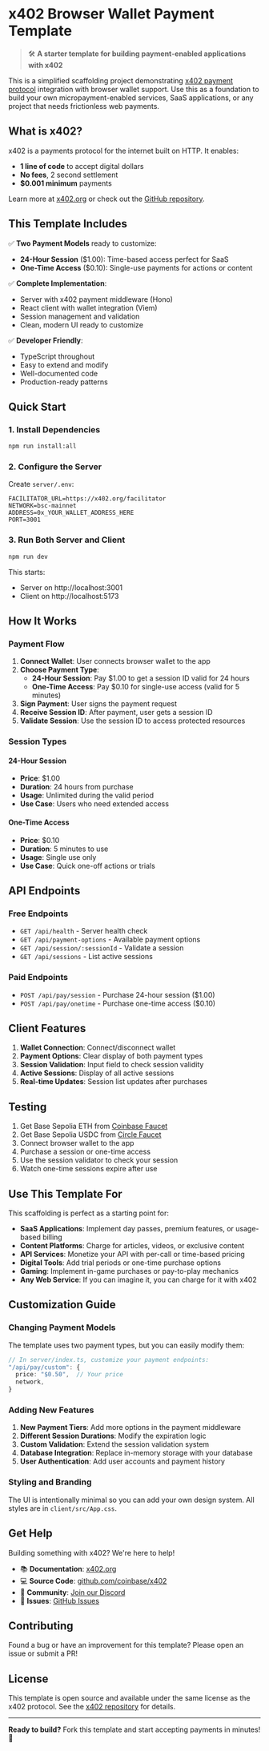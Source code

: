 # x402 Browser Wallet Payment Template

> 🛠️ **A starter template for building payment-enabled applications with x402**

This is a simplified scaffolding project demonstrating [x402 payment protocol](https://x402.org) integration with browser wallet support. Use this as a foundation to build your own micropayment-enabled services, SaaS applications, or any project that needs frictionless web payments.

## What is x402?

x402 is a payments protocol for the internet built on HTTP. It enables:
- **1 line of code** to accept digital dollars
- **No fees**, 2 second settlement
- **$0.001 minimum** payments

Learn more at [x402.org](https://x402.org) or check out the [GitHub repository](https://github.com/coinbase/x402).

## This Template Includes

✅ **Two Payment Models** ready to customize:
- **24-Hour Session** ($1.00): Time-based access perfect for SaaS
- **One-Time Access** ($0.10): Single-use payments for actions or content

✅ **Complete Implementation**:
- Server with x402 payment middleware (Hono)
- React client with wallet integration (Viem)
- Session management and validation
- Clean, modern UI ready to customize

✅ **Developer Friendly**:
- TypeScript throughout
- Easy to extend and modify
- Well-documented code
- Production-ready patterns

## Quick Start

### 1. Install Dependencies

```bash
npm run install:all
```

### 2. Configure the Server

Create `server/.env`:
```env
FACILITATOR_URL=https://x402.org/facilitator
NETWORK=bsc-mainnet
ADDRESS=0x_YOUR_WALLET_ADDRESS_HERE
PORT=3001
```

### 3. Run Both Server and Client

```bash
npm run dev
```

This starts:
- Server on http://localhost:3001
- Client on http://localhost:5173

## How It Works

### Payment Flow

1. **Connect Wallet**: User connects browser wallet to the app
2. **Choose Payment Type**:
   - **24-Hour Session**: Pay $1.00 to get a session ID valid for 24 hours
   - **One-Time Access**: Pay $0.10 for single-use access (valid for 5 minutes)
3. **Sign Payment**: User signs the payment request
4. **Receive Session ID**: After payment, user gets a session ID
5. **Validate Session**: Use the session ID to access protected resources

### Session Types

#### 24-Hour Session
- **Price**: $1.00
- **Duration**: 24 hours from purchase
- **Usage**: Unlimited during the valid period
- **Use Case**: Users who need extended access

#### One-Time Access  
- **Price**: $0.10
- **Duration**: 5 minutes to use
- **Usage**: Single use only
- **Use Case**: Quick one-off actions or trials

## API Endpoints

### Free Endpoints

- `GET /api/health` - Server health check
- `GET /api/payment-options` - Available payment options
- `GET /api/session/:sessionId` - Validate a session
- `GET /api/sessions` - List active sessions

### Paid Endpoints

- `POST /api/pay/session` - Purchase 24-hour session ($1.00)
- `POST /api/pay/onetime` - Purchase one-time access ($0.10)

## Client Features

1. **Wallet Connection**: Connect/disconnect wallet
2. **Payment Options**: Clear display of both payment types
3. **Session Validation**: Input field to check session validity
4. **Active Sessions**: Display of all active sessions
5. **Real-time Updates**: Session list updates after purchases

## Testing

1. Get Base Sepolia ETH from [Coinbase Faucet](https://www.coinbase.com/faucets/base-ethereum-sepolia-faucet)
2. Get Base Sepolia USDC from [Circle Faucet](https://faucet.circle.com/)
3. Connect browser wallet to the app
4. Purchase a session or one-time access
5. Use the session validator to check your session
6. Watch one-time sessions expire after use

## Use This Template For

This scaffolding is perfect as a starting point for:

- **SaaS Applications**: Implement day passes, premium features, or usage-based billing
- **Content Platforms**: Charge for articles, videos, or exclusive content
- **API Services**: Monetize your API with per-call or time-based pricing
- **Digital Tools**: Add trial periods or one-time purchase options
- **Gaming**: Implement in-game purchases or pay-to-play mechanics
- **Any Web Service**: If you can imagine it, you can charge for it with x402

## Customization Guide

### Changing Payment Models

The template uses two payment types, but you can easily modify them:

```typescript
// In server/index.ts, customize your payment endpoints:
"/api/pay/custom": {
  price: "$0.50",  // Your price
  network,
}
```

### Adding New Features

1. **New Payment Tiers**: Add more options in the payment middleware
2. **Different Session Durations**: Modify the expiration logic
3. **Custom Validation**: Extend the session validation system
4. **Database Integration**: Replace in-memory storage with your database
5. **User Authentication**: Add user accounts and payment history

### Styling and Branding

The UI is intentionally minimal so you can add your own design system. All styles are in `client/src/App.css`.

## Get Help

Building something with x402? We're here to help!

- 📚 **Documentation**: [x402.org](https://x402.org)
- 💻 **Source Code**: [github.com/coinbase/x402](https://github.com/coinbase/x402)
- 💬 **Community**: [Join our Discord](https://discord.gg/invite/cdp)
- 🐛 **Issues**: [GitHub Issues](https://github.com/coinbase/x402/issues)

## Contributing

Found a bug or have an improvement for this template? Please open an issue or submit a PR!

## License

This template is open source and available under the same license as the x402 protocol. See the [x402 repository](https://github.com/coinbase/x402) for details.

---

**Ready to build?** Fork this template and start accepting payments in minutes! 🚀
